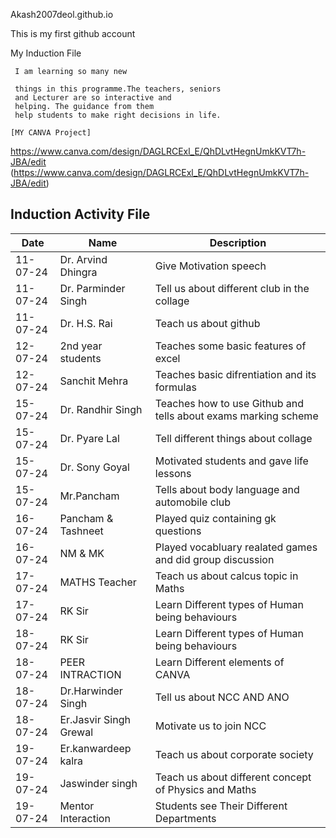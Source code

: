 Akash2007deol.github.io

This is my first github account
    
My Induction File
     
     I am learning so many new
    
     things in this programme.The teachers, seniors 
     and Lecturer are so interactive and
     helping. The guidance from them
     help students to make right decisions in life.
     
    [MY CANVA Project]
   https://www.canva.com/design/DAGLRCExl_E/QhDLvtHegnUmkKVT7h-JBA/edit (https://www.canva.com/design/DAGLRCExl_E/QhDLvtHegnUmkKVT7h-JBA/edit)

   ## Induction Activity File
    
| Date | Name | Description |
| ----------- | ----------- |------------|
| 11-07-24 |	Dr. Arvind Dhingra	| Give Motivation speech |
| 11-07-24 |	Dr. Parminder Singh	| Tell us about different club in the collage|
| 11-07-24 |	Dr. H.S. Rai |	Teach us about github |
| 12-07-24 |	2nd year students |	Teaches some basic features of excel |
| 12-07-24 |	Sanchit Mehra	| Teaches basic difrentiation and its formulas |
| 15-07-24	| Dr. Randhir Singh	| Teaches how to use Github and tells about exams marking scheme |
| 15-07-24 |	Dr. Pyare Lal	| Tell different things about collage |
| 15-07-24	| Dr. Sony Goyal |	Motivated students and gave life lessons |
| 15-07-24	| Mr.Pancham	| Tells about body language and automobile club |
| 16-07-24 |	Pancham & Tashneet |	Played quiz containing gk questions |
| 16-07-24	| NM & MK	| Played vocabluary realated games and did group discussion |
| 17-07-24 |	MATHS Teacher	| Teach us about calcus topic in Maths |
| 17-07-24	| RK Sir	| Learn Different types of Human being behaviours |
| 18-07-24	| RK Sir |	Learn Different types of Human being behaviours |
| 18-07-24	| PEER INTRACTION	| Learn Different elements of CANVA |
| 18-07-24	| Dr.Harwinder Singh	| Tell us about NCC AND ANO |
| 18-07-24	| Er.Jasvir Singh Grewal	| Motivate us to join NCC |
| 19-07-24	| Er.kanwardeep kalra	| Teach us about corporate society |
| 19-07-24	| Jaswinder singh |	Teach us about different concept of Physics and Maths |
| 19-07-24	| Mentor Interaction	| Students see Their Different Departments |
